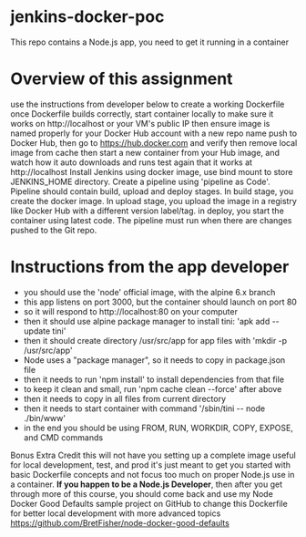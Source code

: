 # jenkins-docker-poc
This repo contains a Node.js app, you need to get it running in a container
# Overview of this assignment
 use the instructions from developer below to create a working Dockerfile
 once Dockerfile builds correctly, start container locally to make sure it works on http://localhost or your VM's public IP
 then ensure image is named properly for your Docker Hub account with a new repo name
 push to Docker Hub, then go to https://hub.docker.com and verify
 then remove local image from cache
 then start a new container from your Hub image, and watch how it auto downloads and runs
 test again that it works at http://localhost
 Install Jenkins using docker image, use bind mount to store JENKINS_HOME directory.
 Create a pipeline using 'pipeline as Code'. Pipeline should contain build, upload and deploy stages.
 In build stage, you create the docker image.
 In upload stage, you upload the image in a registry like Docker Hub with a different version label/tag. 
 in deploy, you start the container using latest code.
 The pipeline must run when there are changes pushed to the Git repo.
# Instructions from the app developer
 - you should use the 'node' official image, with the alpine 6.x branch
 - this app listens on port 3000, but the container should launch on port 80
 -  so it will respond to http://localhost:80 on your computer
 - then it should use alpine package manager to install tini: 'apk add --update tini'
 - then it should create directory /usr/src/app for app files with 'mkdir -p /usr/src/app'
 - Node uses a "package manager", so it needs to copy in package.json file
 - then it needs to run 'npm install' to install dependencies from that file
 - to keep it clean and small, run 'npm cache clean --force' after above
 - then it needs to copy in all files from current directory
 - then it needs to start container with command '/sbin/tini -- node ./bin/www'
 - in the end you should be using FROM, RUN, WORKDIR, COPY, EXPOSE, and CMD commands

 Bonus Extra Credit
 this will not have you setting up a complete image useful for local development, test, and prod
 it's just meant to get you started with basic Dockerfile concepts and not focus too much on
 proper Node.js use in a container. **If you happen to be a Node.js Developer**, then 
 after you get through more of this course, you should come back and use my 
 Node Docker Good Defaults sample project on GitHub to change this Dockerfile for 
 better local development with more advanced topics
 https://github.com/BretFisher/node-docker-good-defaults
